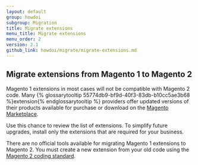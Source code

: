 ```yaml
---
layout: default
group: howdoi
subgroup: Migration
title: Migrate extensions
menu_title: Migrate extensions
menu_order: 2
version: 2.1
github_link: howdoi/migrate/migrate-extensions.md
---
```


## Migrate extensions from Magento 1 to Magento 2

Magento 1 extensions in most cases will not be compatible with Magento 2 code. Many {% glossarytooltip 55774db9-bf9d-40f3-83db-b10cc5ae3b68 %}extension{% endglossarytooltip %} providers offer updated versions of their products available for purchase or download on the <a href="https://marketplace.magento.com/extensions.html" target="_blank">Magento Marketplace</a>. 

Use this chance to review the list of extensions. To simplify future upgrades, install only the extensions that are required for your business.

There are no official tools available for migrating Magento 1 extensions to Magento 2.
You must create a new extension from your old code using the [Magento 2 coding standard][m2-coding-standard].

[m2-coding-standard]: {{page.baseurl}}coding-standards/bk-coding-standards.html
